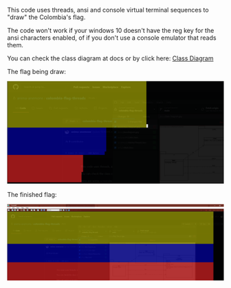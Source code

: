 This code uses threads, ansi and console virtual terminal sequences to "draw" the Colombia's flag.

The code won't work if your windows 10 doesn't have the reg key for the ansi characters enabled, of if you don't use a console emulator that reads them.

You can check the class diagram at docs or by click here: [Class Diagram](docs/classdiagram.jpg)

The flag being draw:

![Alt text](docs/1.png?raw=true "drawing")

The finished flag: 

![Alt text](docs/2.png?raw=true "finished flag")
